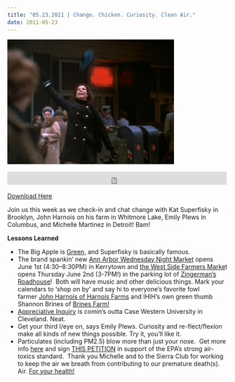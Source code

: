 ```yaml
---
title: "05.23.2011 | Change. Chicken. Curiosity. Clean Air."
date: 2011-05-23
---
```


![Picture](images/9466936_orig1.jpg)

<iframe src="https://archive.org/embed/SNREHotInHere/2011-05-23_Change_Chicken_CleanAir.mp3" width="500" height="30" frameborder="0" webkitallowfullscreen="true" mozallowfullscreen="true" allowfullscreen></iframe>

[Download Here](https://archive.org/download/SNREHotInHere/2011-05-23_Change_Chicken_CleanAir.mp3)

Join us this week as we check-​​in and chat change with Kat Superfisky in Brooklyn, John Harnois on his farm in Whitmore Lake, Emily Plews in Columbus, and Michelle Martinez in Detroit! Bam!  
  
**Lessons Learned**  
  

- The Big Apple is [Green,](http://www.greenthumbnyc.org/) and Superfisky is basi­cally famous.
- The brand spankin’ new [Ann Arbor Wednesday Night Market](http://annarborchronicle.com/2011/03/15/idea-for-night-farmers-market-floated/) opens June 1st (4:30–8:30PM) in Kerrytown and [the West Side Farmers Marke](http://www.westsidefarmersmarket.com/)t opens Thursday June 2nd (3-​​7PM!) in the parking lot of [Zingerman’s Roadhouse](http://www.zingermansroadhouse.com/)!  Bo​th will have music and other deli­cious things. Mark your cal­en­dars to ‘shop on by’ and say hi to everyone’s favorite fowl farmer [John Harnois of Harnois Farms](http://www.realtimefarms.com/farm/62002/harnois-farms) and IHIH’s own green thumb Shannon Brines of [Brines Farm!](http://brines.org/)
- [Appreciative Inquiry](http://appreciativeinquiry.case.edu/intro/whatisai.cfm) is comin’s outta Case Western University in Cleveland. Neat.
- Get your third I/​eye on, says Emily Plews. Curiosity and re-​​flect/​flexion make all kinds of new things possible. Try it, you’ll like it.
- Particulates (including PM2.5) blow more than just your nose.  Get more info [here](http://www.michigan.gov/deq/0,1607,7-135-3310_30151_31129_50581---,00.html) and sign [THIS PETITION](https://secure2.convio.net/sierra/site/Advocacy?cmd=display&page=UserAction&id=5827&JServSessionIdr004=2vnj63vq14.app220a) in support of the EPA’s strong air-​​toxics standard.  Thank you Michelle and to the Sierra Club for working to keep the air we breath from con­tributing to our pre­ma­ture death(s).   Air. [For your health!](http://www.adultswim.com/americaloveslists/te_brule/page2.html)

